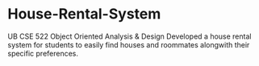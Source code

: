 # House-Rental-System
UB CSE 522 Object Oriented Analysis &amp; Design 
Developed a house rental system for students to easily find houses and roommates alongwith their specific preferences.
